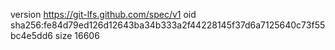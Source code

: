 version https://git-lfs.github.com/spec/v1
oid sha256:fe84d79ed126d12643ba34b333a2f44228145f37d6a7125640c73f55bc4e5dd6
size 16606
